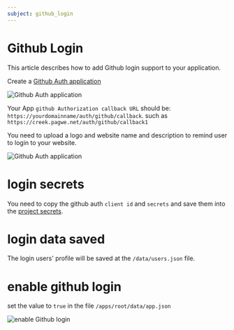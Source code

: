 ```yaml
---
subject: github_login
---
```


# Github Login
This article describes how to add Github login support to your application.

Create a [Github Auth application](https://github.com/settings/applications/new)

![Github Auth application](/cookbook/public/images/github-auth-new.jpg)

Your App `github Authorization callback URL` should be: `https://yourdomainname/auth/github/callback`.  such as `https://creek.pagwe.net/auth/github/callback1`

You need to upload a logo and website name and description to remind user to login to your website.

![Github Auth application](/cookbook/public/images/github-auth-settings.jpg)

# login secrets
You need to copy the github auth `client id` and `secrets`  and save them into the [project secrets](/cookbook/project_secrets.md).

# login data saved
The login users' profile will be saved at the `/data/users.json` file.

# enable github login
set the value to `true` in the file `/apps/root/data/app.json`

![enable Github login](/cookbook/public/images/login_enabled.jpg)





